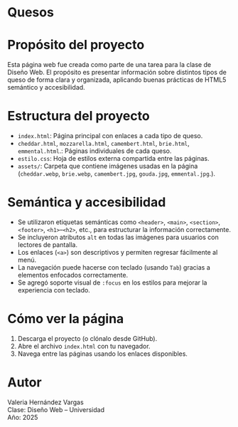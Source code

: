 # Quesos

# Propósito del proyecto

Esta página web fue creada como parte de una tarea para la clase de Diseño Web. El propósito es presentar información sobre distintos tipos de queso de forma clara y organizada, aplicando buenas prácticas de HTML5 semántico y accesibilidad.

# Estructura del proyecto

- `index.html`: Página principal con enlaces a cada tipo de queso.
- `cheddar.html`, `mozzarella.html`, `camembert.html`, `brie.html`, `emmental.html`.: Páginas individuales de cada queso.
- `estilo.css`: Hoja de estilos externa compartida entre las páginas.
- `assets/`: Carpeta que contiene imágenes usadas en la página (`cheddar.webp`, `brie.webp`, `camembert.jpg`, `gouda.jpg`, `emmental.jpg`.).

# Semántica y accesibilidad

- Se utilizaron etiquetas semánticas como `<header>`, `<main>`, `<section>`, `<footer>`, `<h1>`–`<h2>`, etc., para estructurar la información correctamente.
- Se incluyeron atributos `alt` en todas las imágenes para usuarios con lectores de pantalla.
- Los enlaces (`<a>`) son descriptivos y permiten regresar fácilmente al menú.
- La navegación puede hacerse con teclado (usando `Tab`) gracias a elementos enfocados correctamente.
- Se agregó soporte visual de `:focus` en los estilos para mejorar la experiencia con teclado.

# Cómo ver la página

1. Descarga el proyecto (o clónalo desde GitHub).
2. Abre el archivo `index.html` con tu navegador.
3. Navega entre las páginas usando los enlaces disponibles.

# Autor

Valeria Hernández Vargas  
Clase: Diseño Web – Universidad  
Año: 2025
